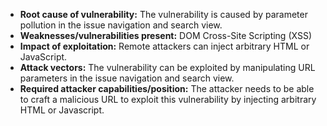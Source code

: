- **Root cause of vulnerability:** The vulnerability is caused by parameter pollution in the issue navigation and search view.
- **Weaknesses/vulnerabilities present:** DOM Cross-Site Scripting (XSS)
- **Impact of exploitation:** Remote attackers can inject arbitrary HTML or JavaScript.
- **Attack vectors:** The vulnerability can be exploited by manipulating URL parameters in the issue navigation and search view.
- **Required attacker capabilities/position:** The attacker needs to be able to craft a malicious URL to exploit this vulnerability by injecting arbitrary HTML or Javascript.